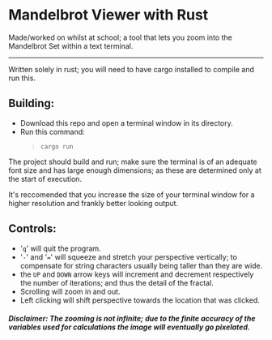 # Mandelbrot Viewer with Rust

Made/worked on whilst at school; a tool that lets you zoom into the Mandelbrot Set within a text terminal.

 ---

Written solely in rust; you will need to have cargo installed to compile and run this.

## Building:
* Download this repo and open a terminal window in its directory.
* Run this command:
  > `cargo run`

The project should build and run; make sure the terminal is of an adequate font size and has large enough dimensions; as these are determined only at the start of execution.

It's reccomended that you increase the size of your terminal window for a higher resolution and frankly better looking output.

## Controls:
* '`q`' will quit the program.
* '`-`' and '`=`' will squeeze and stretch your perspective vertically; to compensate for string characters usually being taller than they are wide.
* the `UP` and `DOWN` arrow keys will increment and decrement respectively the number of iterations; and thus the detail of the fractal.
* Scrolling will zoom in and out.
* Left clicking will shift perspective towards the location that was clicked.

##### **Disclaimer:** The zooming is not infinite; due to the finite accuracy of the variables used for calculations the image will eventually go pixelated.
